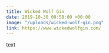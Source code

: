 ```yaml
---
title: Wicked Wolf Gin
date: 2019-10-30 09:58:00 +00:00
image: "/uploads/wicked-wolf-gin.png"
link: https://www.wickedwolfgin.com/
---
```


text

